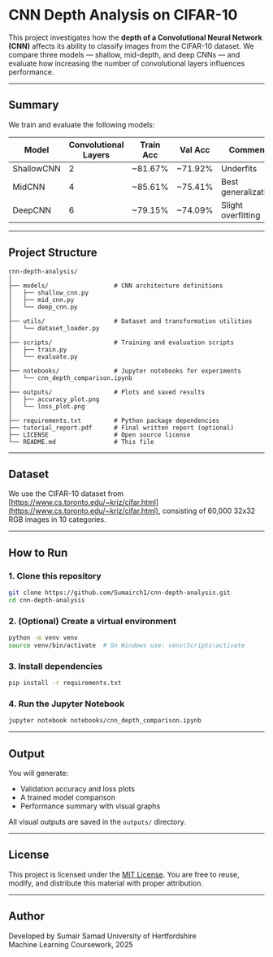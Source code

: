 
# CNN Depth Analysis on CIFAR-10

This project investigates how the **depth of a Convolutional Neural Network (CNN)** affects its ability to classify images from the CIFAR-10 dataset. We compare three models — shallow, mid-depth, and deep CNNs — and evaluate how increasing the number of convolutional layers influences performance.

---

## Summary

We train and evaluate the following models:

| Model       | Convolutional Layers | Train Acc | Val Acc | Comment              |
|-------------|----------------------|-----------|---------|-----------------------|
| ShallowCNN  | 2                    | ~81.67%   | ~71.92% | Underfits             |
| MidCNN      | 4                    | ~85.61%   | ~75.41% | Best generalization   |
| DeepCNN     | 6                    | ~79.15%   | ~74.09% | Slight overfitting    |

---

## Project Structure

```
cnn-depth-analysis/
│
├── models/                  # CNN architecture definitions
│   ├── shallow_cnn.py
│   ├── mid_cnn.py
│   └── deep_cnn.py
│
├── utils/                   # Dataset and transformation utilities
│   └── dataset_loader.py
│
├── scripts/                 # Training and evaluation scripts
│   ├── train.py
│   └── evaluate.py
│
├── notebooks/               # Jupyter notebooks for experiments
│   └── cnn_depth_comparison.ipynb
│
├── outputs/                 # Plots and saved results
│   ├── accuracy_plot.png
│   └── loss_plot.png
│
├── requirements.txt         # Python package dependencies
├── tutorial_report.pdf      # Final written report (optional)
├── LICENSE                  # Open source license
└── README.md                # This file
```

---

## Dataset

We use the CIFAR-10 dataset from [https://www.cs.toronto.edu/~kriz/cifar.html](https://www.cs.toronto.edu/~kriz/cifar.html), consisting of 60,000 32x32 RGB images in 10 categories.

---

## How to Run

### 1. Clone this repository

```bash
git clone https://github.com/Sumairch1/cnn-depth-analysis.git
cd cnn-depth-analysis
```

### 2. (Optional) Create a virtual environment

```bash
python -m venv venv
source venv/bin/activate  # On Windows use: venv\Scripts\activate
```

### 3. Install dependencies

```bash
pip install -r requirements.txt
```

### 4. Run the Jupyter Notebook

```bash
jupyter notebook notebooks/cnn_depth_comparison.ipynb
```

---

## Output

You will generate:
- Validation accuracy and loss plots
- A trained model comparison
- Performance summary with visual graphs

All visual outputs are saved in the `outputs/` directory.

---

##  License

This project is licensed under the [MIT License](https://opensource.org/licenses/MIT). You are free to reuse, modify, and distribute this material with proper attribution.

---

## Author

Developed by Sumair Samad
University of Hertfordshire  
Machine Learning Coursework, 2025
